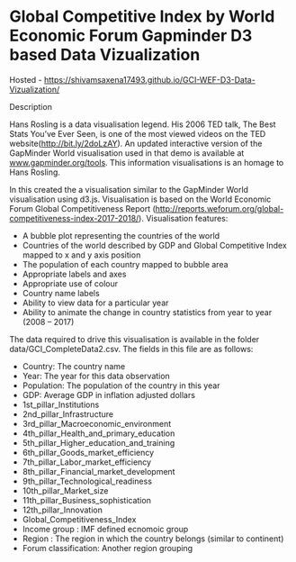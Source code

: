 # Global Competitive Index by World Economic Forum Gapminder D3 based Data Vizualization

Hosted - https://shivamsaxena17493.github.io/GCI-WEF-D3-Data-Vizualization/

Description

Hans Rosling is a data visualisation legend. His 2006 TED talk, The Best Stats You’ve Ever Seen, is one of the most viewed videos on the TED website(http://bit.ly/2doLzAY). An updated interactive version of the GapMinder World visualisation used in that demo is available at www.gapminder.org/tools. This information visualisations is an homage to Hans Rosling.

In this created the a visualisation similar to the GapMinder World visualisation using d3.js. Visualisation is based on the World Economic  Forum  Global  Competitiveness  Report (http://reports.weforum.org/global-competitiveness-index-2017-2018/).
Visualisation features:
* A bubble plot representing the countries of the world
* Countries of the world described by GDP and Global Competitive Index mapped to x and y axis position
* The population of each country mapped to bubble area
* Appropriate labels and axes
* Appropriate use of colour
* Country name labels
* Ability to view data for a particular year
* Ability to animate the change in country statistics from year to year (2008 – 2017)

The data required to drive this visualisation is available in the folder data/GCI_CompleteData2.csv. The fields in this file are as follows:
* Country: The country name
* Year: The year for this data observation
* Population: The population of the country in this year
* GDP: Average GDP in inflation adjusted dollars
* 1st_pillar_Institutions
* 2nd_pillar_Infrastructure
* 3rd_pillar_Macroeconomic_environment
* 4th_pillar_Health_and_primary_education
* 5th_pillar_Higher_education_and_training
* 6th_pillar_Goods_market_efficiency
* 7th_pillar_Labor_market_efficiency
* 8th_pillar_Financial_market_development
* 9th_pillar_Technological_readiness
* 10th_pillar_Market_size
* 11th_pillar_Business_sophistication
* 12th_pillar_Innovation
* Global_Competitiveness_Index
* Income group : IMF defined ecnomoic group
* Region : The region in which the country belongs (similar to continent)
* Forum classification: Another region grouping
